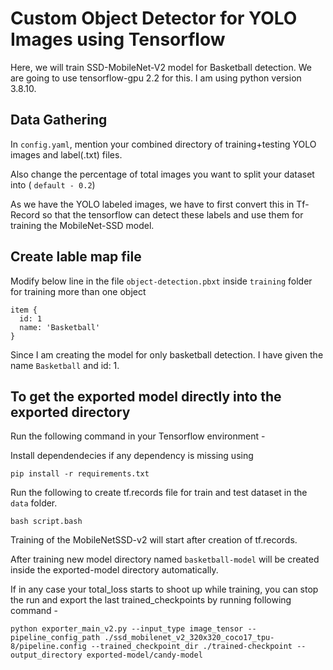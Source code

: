 # Custom Object Detector for YOLO Images using Tensorflow
Here, we will train SSD-MobileNet-V2 model for Basketball detection. We are going to use tensorflow-gpu 2.2 for this. I am using python version 3.8.10.

<h2> Data Gathering </h2>

In `config.yaml`, mention your combined directory of training+testing YOLO images and label(.txt) files.

Also change the percentage of total images you want to split your dataset into ( `default - 0.2`)

As we have the YOLO labeled images, we have to first convert this in Tf-Record so that the tensorflow can detect these labels and use them for training the MobileNet-SSD model.


<h2> Create lable map file  </h2>

Modify below line in the file `object-detection.pbxt` inside `training` folder for training more than one object

```
item {
  id: 1
  name: 'Basketball'
}

```

Since I am creating the model for only basketball detection. I have given the name `Basketball` and id: 1.

## To get the exported model directly into the exported directory
Run the following command in your Tensorflow environment - 

Install dependendecies if any dependency is missing using 

```
pip install -r requirements.txt
```

Run the following to create tf.records file for train and test dataset in the `data` folder.

```
bash script.bash

```
Training of the MobileNetSSD-v2 will start after creation of tf.records.

After training new model directory named `basketball-model` will be created inside the exported-model directory automatically.

If in any case your total_loss starts to shoot up while training, you can stop the run and export the last trained_checkpoints by running following command - 

```
python exporter_main_v2.py --input_type image_tensor --pipeline_config_path ./ssd_mobilenet_v2_320x320_coco17_tpu-8/pipeline.config --trained_checkpoint_dir ./trained-checkpoint --output_directory exported-model/candy-model

```


